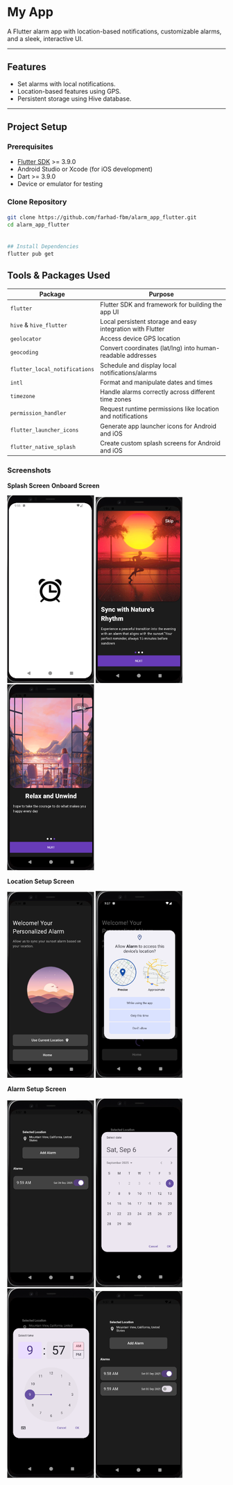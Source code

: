 # My App

A Flutter alarm app with location-based notifications, customizable alarms, and a sleek, interactive UI.

---
## Features

- Set alarms with local notifications.  
- Location-based features using GPS.  
- Persistent storage using Hive database.  

---

## Project Setup

### Prerequisites

- [Flutter SDK](https://docs.flutter.dev/get-started/install) >= 3.9.0  
- Android Studio or Xcode (for iOS development)  
- Dart >= 3.9.0  
- Device or emulator for testing  

### Clone Repository

```bash
git clone https://github.com/farhad-fbm/alarm_app_flutter.git
cd alarm_app_flutter


## Install Dependencies
flutter pub get
```

## Tools & Packages Used

| Package | Purpose |
|---------|---------|
| `flutter` | Flutter SDK and framework for building the app UI |
| `hive` & `hive_flutter` | Local persistent storage and easy integration with Flutter |
| `geolocator` | Access device GPS location |
| `geocoding` | Convert coordinates (lat/lng) into human-readable addresses |
| `flutter_local_notifications` | Schedule and display local notifications/alarms |
| `intl` | Format and manipulate dates and times |
| `timezone` | Handle alarms correctly across different time zones |
| `permission_handler` | Request runtime permissions like location and notifications |
| `flutter_launcher_icons` | Generate app launcher icons for Android and iOS |
| `flutter_native_splash` | Create custom splash screens for Android and iOS |













  
### Screenshots
**Splash Screen**  **Onboard Screen**  

<p float="left">
  <img src="assets/screenshots/1.png" width="200" />
  <img src="assets/screenshots/2.png" width="200" />
  <img src="assets/screenshots/3.png" width="200" />
</p>


**Location Setup Screen**  
<p float="left">
  <img src="assets/screenshots/4.png" width="200" />
  <img src="assets/screenshots/5.png" width="200" />
</p>


**Alarm Setup Screen**  
<p float="left">
  <img src="assets/screenshots/6.png" width="200" />
  <img src="assets/screenshots/7.png" width="200" />
  <img src="assets/screenshots/8.png" width="200" />
  <img src="assets/screenshots/9.png" width="200" />
</p>

